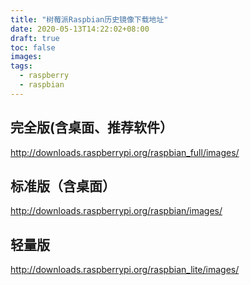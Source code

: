 ```yaml
---
title: "树莓派Raspbian历史镜像下载地址"
date: 2020-05-13T14:22:02+08:00
draft: true
toc: false
images:
tags: 
  - raspberry
  - raspbian
---
```


## 完全版(含桌面、推荐软件）
http://downloads.raspberrypi.org/raspbian_full/images/

## 标准版（含桌面）
http://downloads.raspberrypi.org/raspbian/images/

## 轻量版
http://downloads.raspberrypi.org/raspbian_lite/images/